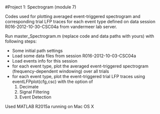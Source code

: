 #Project 1: Spectrogram (module 7)

Codes used for plotting averaged event-triggered spectrogram and corresponding trial LFP traces for each event type defined on data session R016-2012-10-30-CSC04a from vandermeer lab server.

Run master_Spectrogram.m (replace code and data paths with yours) with following steps:
- Some initial path settings
- Load some data files from session R016-2012-10-03-CSC04a
- Load events info for this session
- for each event type, plot the averaged event-triggered spectrogram (frequency-dependent windowing) over all trials
- for each event type, plot the event-triggered trial LFP traces using eventLFPplot(cfg,csc) with the option of 
   1.  Decimate
   2.  Signal Filtering
   3.  Event Detection

Used MATLAB R2015a running on Mac OS X
